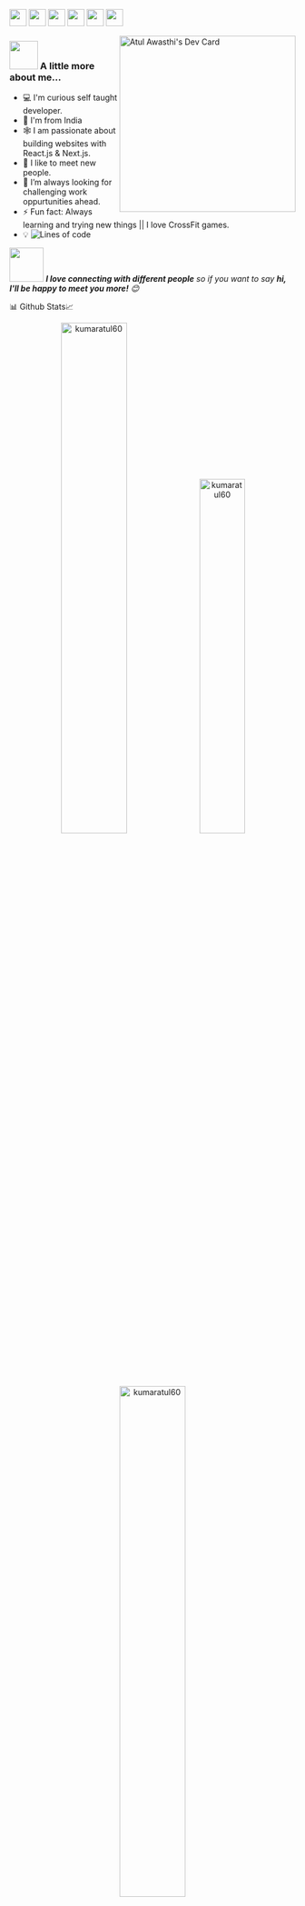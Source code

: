 
[<img height="30" src="https://img.shields.io/badge/twitter-%231DA1F2.svg?&style=flat-square&logo=twitter&logoColor=white" />][twitter]
[<img height="30" src="https://img.shields.io/badge/linkedin-2K+-blue.svg?&style=flat&logo=linkedin&logoColor=white" />][LinkedIn]
[<img height="30" src="https://img.shields.io/badge/medium-black.svg?&style=plastic&logo=medium&logoColor=white" />][medium]
[<img height="30" src="https://img.shields.io/badge/hackerrank-brightgreen.svg?&style=for-the-badge&logo=hackerrank&logoColor=white" />][hackerrank]
[<img height="30" src="https://img.shields.io/badge/leetcode-yellow.svg?&style=plastic&logo=leetcode&logoColor=white" />][leetcode]
[<img height="30" src="https://img.shields.io/badge/geeksforgeeks-brightgreen.svg?&style=plastic&logo=geeksforgeeks&logoColor=white" />][geeksforgeeks]


<a href="https://app.daily.dev/atuldev12"><img align="right" src="https://api.daily.dev/devcards/99f2714dded04f30b399dbc50b7fe41c.png?r=9er" width="310" alt="Atul Awasthi's Dev Card"/></a>


 ### <img src="https://media.giphy.com/media/VgCDAzcKvsR6OM0uWg/giphy.gif" width="50"> A little more about me...
 
- 💻 I'm curious self taught developer.
- 📍  I'm from India
- 🕸️ I am passionate about building websites with React.js & Next.js.
- 🤝  I like to meet new people.
- 🌋 I’m always looking for challenging work oppurtunities ahead.
- ⚡ Fun fact: Always learning and trying new things || I love CrossFit games.
- 💡 ![Lines of code](https://img.shields.io/badge/From%20Hello%20World%20I%27ve%20Written-1.0%20million+%20lines%20of%20code-blue)


<img src="https://media.giphy.com/media/LnQjpWaON8nhr21vNW/giphy.gif" width="60"> <em><b>I love connecting with different people</b> so if you want to say <b>hi, I'll be happy to meet you more!</b> 😊 </em>


📊 Github Stats📈
 
 
<p align="center">
 <img width="48%" src="https://github-readme-stats.vercel.app/api?username=kumaratul60&show_icons=true&theme=dark&title_color=ff8000&text_color=ffffff&bg_color=6a6a6a&locale=en&hide_border=true" alt="kumaratul60" />
<img width="40%" src="https://github-readme-stats.vercel.app/api/top-langs?username=kumaratul60&show_icons=true&theme=dark&title_color=ff8000&text_color=ffffff&bg_color=6a6a6a&locale=en&layout=compact&hide_border=true" alt="kumaratul60" /> 
<img width="48%" src="https://github-readme-streak-stats.herokuapp.com/?user=kumaratul60&theme=highcontrast&hide_border=true" alt="kumaratul60" />
</p>


[![Atul's github activity graph](https://activity-graph.herokuapp.com/graph?username=kumaratul60&theme=dracula)](https://github.com/kumaratul60/github-readme-activity-graph)

🌱😍 Profile Visits 

 ![Visitors](https://profile-counter.glitch.me/{kumaratul60}/count.svg?align=right)

 📶 Hire me
- :paperclip: [My Portfolio](https://atultheportfolio.netlify.app)
- :email: atulreso1@gmail.com

 
 [twitter]:https://twitter.com/atulkawasthi
 [linkedin]:https://www.linkedin.com/in/atul-kumar-awasthi
 [medium]:https://medium.com/@atulkawasthi
 [hackerrank]:https://www.hackerrank.com/atulreso1
 [gmail]: https://gmail.com
 [leetcode]: https://leetcode.com/atulreso1
 [geeksforgeeks]: https://auth.geeksforgeeks.org/user/atul0063


###  [![Typing SVG](https://readme-typing-svg.herokuapp.com?size=24&width=600&lines=+Always+happy+to+Help+;)](https://git.io/typing-svg)
